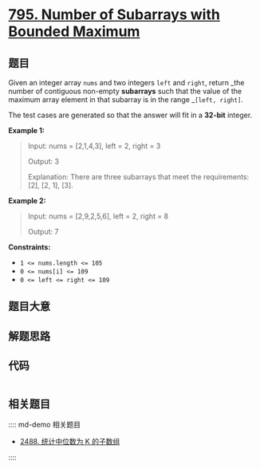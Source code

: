 # [795. Number of Subarrays with Bounded Maximum](https://leetcode.com/problems/number-of-subarrays-with-bounded-maximum/)

## 题目

Given an integer array `nums` and two integers `left` and `right`, return _the
number of contiguous non-empty **subarrays** such that the value of the
maximum array element in that subarray is in the range _`[left, right]`.

The test cases are generated so that the answer will fit in a **32-bit**
integer.



**Example 1:**

> Input: nums = [2,1,4,3], left = 2, right = 3
> 
> Output: 3
> 
> Explanation: There are three subarrays that meet the requirements: [2], [2, 1], [3].

**Example 2:**

> Input: nums = [2,9,2,5,6], left = 2, right = 8
> 
> Output: 7

**Constraints:**

  * `1 <= nums.length <= 105`
  * `0 <= nums[i] <= 109`
  * `0 <= left <= right <= 109`


## 题目大意

## 解题思路

## 代码

```javascript

```

## 相关题目

:::: md-demo 相关题目
- [2488. 统计中位数为 K 的子数组](https://leetcode.com/problems/count-subarrays-with-median-k)

::::
